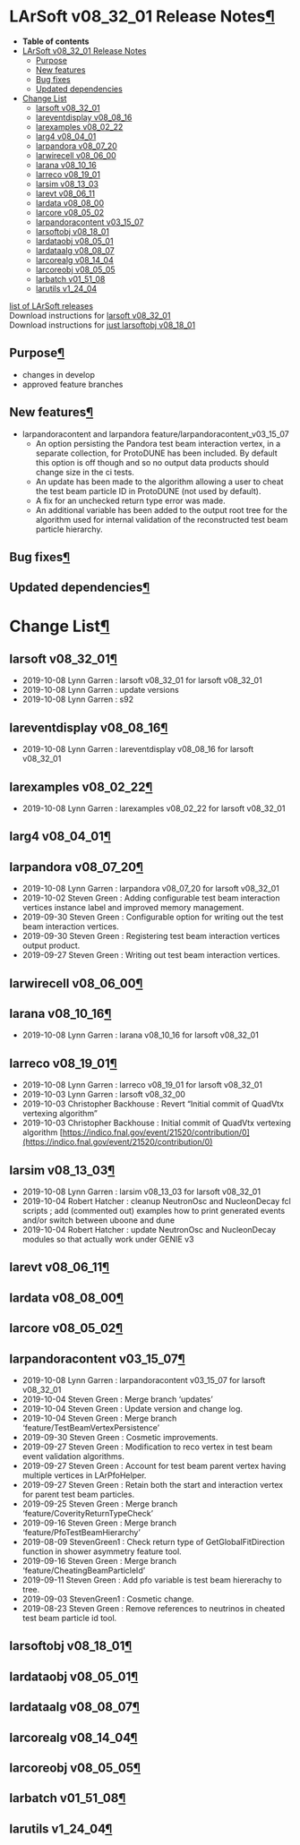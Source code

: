 LArSoft v08\_32\_01 Release Notes[¶](#LArSoft-v08_32_01-Release-Notes)
======================================================================

-   **Table of contents**
-   [LArSoft v08\_32\_01 Release Notes](#LArSoft-v08_32_01-Release-Notes)
    -   [Purpose](#Purpose)
    -   [New features](#New-features)
    -   [Bug fixes](#Bug-fixes)
    -   [Updated dependencies](#Updated-dependencies)
-   [Change List](#Change-List)
    -   [larsoft v08\_32\_01](#larsoft-v08_32_01)
    -   [lareventdisplay v08\_08\_16](#lareventdisplay-v08_08_16)
    -   [larexamples v08\_02\_22](#larexamples-v08_02_22)
    -   [larg4 v08\_04\_01](#larg4-v08_04_01)
    -   [larpandora v08\_07\_20](#larpandora-v08_07_20)
    -   [larwirecell v08\_06\_00](#larwirecell-v08_06_00)
    -   [larana v08\_10\_16](#larana-v08_10_16)
    -   [larreco v08\_19\_01](#larreco-v08_19_01)
    -   [larsim v08\_13\_03](#larsim-v08_13_03)
    -   [larevt v08\_06\_11](#larevt-v08_06_11)
    -   [lardata v08\_08\_00](#lardata-v08_08_00)
    -   [larcore v08\_05\_02](#larcore-v08_05_02)
    -   [larpandoracontent v03\_15\_07](#larpandoracontent-v03_15_07)
    -   [larsoftobj v08\_18\_01](#larsoftobj-v08_18_01)
    -   [lardataobj v08\_05\_01](#lardataobj-v08_05_01)
    -   [lardataalg v08\_08\_07](#lardataalg-v08_08_07)
    -   [larcorealg v08\_14\_04](#larcorealg-v08_14_04)
    -   [larcoreobj v08\_05\_05](#larcoreobj-v08_05_05)
    -   [larbatch v01\_51\_08](#larbatch-v01_51_08)
    -   [larutils v1\_24\_04](#larutils-v1_24_04)

[list of LArSoft releases](LArSoft_release_list)\
Download instructions for [larsoft v08\_32\_01](http://scisoft.fnal.gov/scisoft/bundles/larsoft/v08_32_01/larsoft-v08_32_01.html)\
Download instructions for [just larsoftobj v08\_18\_01](http://scisoft.fnal.gov/scisoft/bundles/larsoftobj/v08_18_01/larsoftobj-v08_18_01.html)


Purpose[¶](#Purpose)
--------------------

-   changes in develop
-   approved feature branches


New features[¶](#New-features)
------------------------------

-   larpandoracontent and larpandora feature/larpandoracontent\_v03\_15\_07
    -   An option persisting the Pandora test beam interaction vertex, in a separate collection, for ProtoDUNE has been included. By default this option is off though and so no output data products should change size in the ci tests.
    -   An update has been made to the algorithm allowing a user to cheat the test beam particle ID in ProtoDUNE (not used by default).
    -   A fix for an unchecked return type error was made.
    -   An additional variable has been added to the output root tree for the algorithm used for internal validation of the reconstructed test beam particle hierarchy.


Bug fixes[¶](#Bug-fixes)
------------------------


Updated dependencies[¶](#Updated-dependencies)
----------------------------------------------


Change List[¶](#Change-List)
============================


larsoft v08\_32\_01[¶](#larsoft-v08_32_01)
------------------------------------------

-   2019-10-08 Lynn Garren : larsoft v08\_32\_01 for larsoft v08\_32\_01
-   2019-10-08 Lynn Garren : update versions
-   2019-10-08 Lynn Garren : s92


lareventdisplay v08\_08\_16[¶](#lareventdisplay-v08_08_16)
----------------------------------------------------------

-   2019-10-08 Lynn Garren : lareventdisplay v08\_08\_16 for larsoft v08\_32\_01


larexamples v08\_02\_22[¶](#larexamples-v08_02_22)
--------------------------------------------------

-   2019-10-08 Lynn Garren : larexamples v08\_02\_22 for larsoft v08\_32\_01


larg4 v08\_04\_01[¶](#larg4-v08_04_01)
--------------------------------------


larpandora v08\_07\_20[¶](#larpandora-v08_07_20)
------------------------------------------------

-   2019-10-08 Lynn Garren : larpandora v08\_07\_20 for larsoft v08\_32\_01
-   2019-10-02 Steven Green : Adding configurable test beam interaction vertices instance label and improved memory management.
-   2019-09-30 Steven Green : Configurable option for writing out the test beam interaction vertices.
-   2019-09-30 Steven Green : Registering test beam interaction vertices output product.
-   2019-09-27 Steven Green : Writing out test beam interaction vertices.


larwirecell v08\_06\_00[¶](#larwirecell-v08_06_00)
--------------------------------------------------


larana v08\_10\_16[¶](#larana-v08_10_16)
----------------------------------------

-   2019-10-08 Lynn Garren : larana v08\_10\_16 for larsoft v08\_32\_01


larreco v08\_19\_01[¶](#larreco-v08_19_01)
------------------------------------------

-   2019-10-08 Lynn Garren : larreco v08\_19\_01 for larsoft v08\_32\_01
-   2019-10-03 Lynn Garren : larsoft v08\_32\_00
-   2019-10-03 Christopher Backhouse : Revert “Initial commit of QuadVtx vertexing algorithm”
-   2019-10-03 Christopher Backhouse : Initial commit of QuadVtx vertexing algorithm [https://indico.fnal.gov/event/21520/contribution/0](https://indico.fnal.gov/event/21520/contribution/0)


larsim v08\_13\_03[¶](#larsim-v08_13_03)
----------------------------------------

-   2019-10-08 Lynn Garren : larsim v08\_13\_03 for larsoft v08\_32\_01
-   2019-10-04 Robert Hatcher : cleanup NeutronOsc and NucleonDecay fcl scripts ; add (commented out) examples how to print generated events and/or switch between uboone and dune
-   2019-10-04 Robert Hatcher : update NeutronOsc and NucleonDecay modules so that actually work under GENIE v3


larevt v08\_06\_11[¶](#larevt-v08_06_11)
----------------------------------------


lardata v08\_08\_00[¶](#lardata-v08_08_00)
------------------------------------------


larcore v08\_05\_02[¶](#larcore-v08_05_02)
------------------------------------------


larpandoracontent v03\_15\_07[¶](#larpandoracontent-v03_15_07)
--------------------------------------------------------------

-   2019-10-08 Lynn Garren : larpandoracontent v03\_15\_07 for larsoft v08\_32\_01
-   2019-10-04 Steven Green : Merge branch ‘updates’
-   2019-10-04 Steven Green : Update version and change log.
-   2019-10-04 Steven Green : Merge branch ‘feature/TestBeamVertexPersistence’
-   2019-09-30 Steven Green : Cosmetic improvements.
-   2019-09-27 Steven Green : Modification to reco vertex in test beam event validation algorithms.
-   2019-09-27 Steven Green : Account for test beam parent vertex having multiple vertices in LArPfoHelper.
-   2019-09-27 Steven Green : Retain both the start and interaction vertex for parent test beam particles.
-   2019-09-25 Steven Green : Merge branch ‘feature/CoverityReturnTypeCheck’
-   2019-09-16 Steven Green : Merge branch ‘feature/PfoTestBeamHierarchy’
-   2019-08-09 StevenGreen1 : Check return type of GetGlobalFitDirection function in shower asymmetry feature tool.
-   2019-09-16 Steven Green : Merge branch ‘feature/CheatingBeamParticleId’
-   2019-09-11 Steven Green : Add pfo variable is test beam hiererachy to tree.
-   2019-09-03 StevenGreen1 : Cosmetic change.
-   2019-08-23 Steven Green : Remove references to neutrinos in cheated test beam particle id tool.


larsoftobj v08\_18\_01[¶](#larsoftobj-v08_18_01)
------------------------------------------------


lardataobj v08\_05\_01[¶](#lardataobj-v08_05_01)
------------------------------------------------


lardataalg v08\_08\_07[¶](#lardataalg-v08_08_07)
------------------------------------------------


larcorealg v08\_14\_04[¶](#larcorealg-v08_14_04)
------------------------------------------------


larcoreobj v08\_05\_05[¶](#larcoreobj-v08_05_05)
------------------------------------------------


larbatch v01\_51\_08[¶](#larbatch-v01_51_08)
--------------------------------------------


larutils v1\_24\_04[¶](#larutils-v1_24_04)
------------------------------------------
